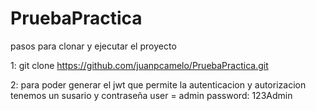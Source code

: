 # PruebaPractica

pasos para clonar y ejecutar el proyecto

1: git clone https://github.com/juanpcamelo/PruebaPractica.git 

2: para poder generar el jwt que permite la autenticacion y autorizacion 
tenemos un susario y contraseña 
  user = admin
  password: 123Admin
